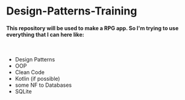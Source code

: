 # Design-Patterns-Training

<h4>This repository will be used to make a RPG app. So I'm trying to use everything that I can here like:</h4>
<br>
<ul>
  <li>Design Patterns</li>
  <li>OOP</li>
  <li>Clean Code</li>
  <li>Kotlin (if possible)</li>
  <li>some NF to Databases</li>
  <li>SQLite</li>
<ul>
